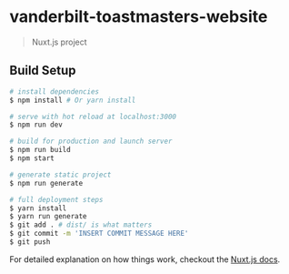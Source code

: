 # vanderbilt-toastmasters-website

> Nuxt.js project

## Build Setup

``` bash
# install dependencies
$ npm install # Or yarn install

# serve with hot reload at localhost:3000
$ npm run dev

# build for production and launch server
$ npm run build
$ npm start

# generate static project
$ npm run generate

# full deployment steps
$ yarn install
$ yarn run generate
$ git add . # dist/ is what matters
$ git commit -m 'INSERT COMMIT MESSAGE HERE'
$ git push
```

For detailed explanation on how things work, checkout the [Nuxt.js docs](https://github.com/nuxt/nuxt.js).
